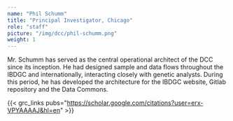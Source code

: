 ```yaml
---
name: "Phil Schumm"
title: "Principal Investigator, Chicago"
role: "staff"
picture: "/img/dcc/phil-schumm.png"
weight: 1
---
```


Mr. Schumm has served as the central operational architect of the DCC since its inception. He had designed sample and data flows throughout the IBDGC and internationally, interacting closely with genetic analysts. During this period, he has developed the architecture for the IBDGC website, Gitlab repository and the Data Commons.

{{< grc_links pubs="https://scholar.google.com/citations?user=erx-VPYAAAAJ&hl=en" >}}
